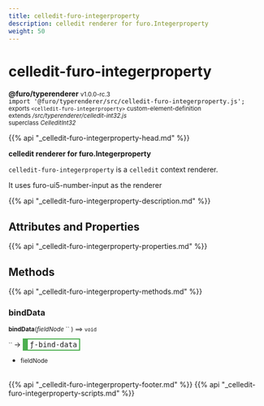 ```yaml
---
title: celledit-furo-integerproperty
description: celledit renderer for furo.Integerproperty
weight: 50
---
```


# celledit-furo-integerproperty
**@furo/typerenderer** <small>v1.0.0-rc.3</small>
<br>`import '@furo/typerenderer/src/celledit-furo-integerproperty.js';`<small>
<br>exports `<celledit-furo-integerproperty>` custom-element-definition
<br>extends */src/typerenderer/celledit-int32.js*
<br>superclass *CelleditInt32*</small>

{{% api "_celledit-furo-integerproperty-head.md" %}}

**celledit renderer for furo.Integerproperty**

`celledit-furo-integerproperty` is a `celledit` context renderer.

It uses furo-ui5-number-input as the renderer

{{% api "_celledit-furo-integerproperty-description.md" %}}


## Attributes and Properties
{{% api "_celledit-furo-integerproperty-properties.md" %}}




## Methods
{{% api "_celledit-furo-integerproperty-methods.md" %}}


### **bindData**
<small>**bindData**(*fieldNode* `` ) ⟹ `void`</small>

<small>`` </small> →
<span  style="border-width:2px 2px 2px 10px; border-style: solid;border-color:  rgb(76, 175, 80);font-family:monospace; padding:2px 4px;">ƒ-bind-data</span>



- <small>fieldNode </small>
<br><br>




{{% api "_celledit-furo-integerproperty-footer.md" %}}
{{% api "_celledit-furo-integerproperty-scripts.md" %}}
